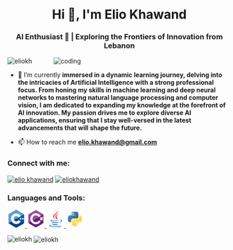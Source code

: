 <h1 align="center">Hi 👋, I'm Elio Khawand</h1>
<h3 align="center">AI Enthusiast 🚀 | Exploring the Frontiers of Innovation from Lebanon</h3>

<img align="right" alt="coding" width="400" src="https://drive.google.com/file/d/1HjcEZ5IGAd47p77JD46OMdK_NGtme5IL/view?usp=drive_link
">


<p align="left"> <img src="https://komarev.com/ghpvc/?username=eliokh&label=Profile%20views&color=0e75b6&style=flat" alt="eliokh" /> </p>

- 🌱 I’m currently **immersed in a dynamic learning journey, delving into the intricacies of Artificial Intelligence with a strong professional focus. From honing my skills in machine learning and deep neural networks to mastering natural language processing and computer vision, I am dedicated to expanding my knowledge at the forefront of AI innovation. My passion drives me to explore diverse AI applications, ensuring that I stay well-versed in the latest advancements that will shape the future.**

- 📫 How to reach me **elio.khawand@gmail.com**

<h3 align="left">Connect with me:</h3>
<p align="left">
<a href="https://linkedin.com/in/elio khawand" target="blank"><img align="center" src="https://raw.githubusercontent.com/rahuldkjain/github-profile-readme-generator/master/src/images/icons/Social/linked-in-alt.svg" alt="elio khawand" height="30" width="40" /></a>
<a href="https://instagram.com/eliokhawand" target="blank"><img align="center" src="https://raw.githubusercontent.com/rahuldkjain/github-profile-readme-generator/master/src/images/icons/Social/instagram.svg" alt="eliokhawand" height="30" width="40" /></a>
</p>

<h3 align="left">Languages and Tools:</h3>
<p align="left"> <a href="https://www.w3schools.com/cpp/" target="_blank" rel="noreferrer"> <img src="https://raw.githubusercontent.com/devicons/devicon/master/icons/cplusplus/cplusplus-original.svg" alt="cplusplus" width="40" height="40"/> </a> <a href="https://www.w3schools.com/cs/" target="_blank" rel="noreferrer"> <img src="https://raw.githubusercontent.com/devicons/devicon/master/icons/csharp/csharp-original.svg" alt="csharp" width="40" height="40"/> </a> <a href="https://www.java.com" target="_blank" rel="noreferrer"> <img src="https://raw.githubusercontent.com/devicons/devicon/master/icons/java/java-original.svg" alt="java" width="40" height="40"/> </a> <a href="https://www.python.org" target="_blank" rel="noreferrer"> <img src="https://raw.githubusercontent.com/devicons/devicon/master/icons/python/python-original.svg" alt="python" width="40" height="40"/> </a> </p>

<p><img align="left" src="https://github-readme-stats.vercel.app/api/top-langs?username=eliokh&show_icons=true&locale=en&layout=compact" alt="eliokh" /></p>

<p>&nbsp;<img align="center" src="https://github-readme-stats.vercel.app/api?username=eliokh&show_icons=true&locale=en" alt="eliokh" /></p>
